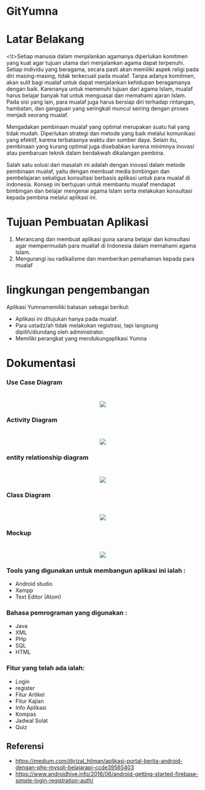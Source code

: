 # GitYumna
# Latar Belakang

<\t>Setiap manusia dalam menjalankan agamanya diperlukan komitmen yang kuat agar tujuan utama dari menjalankan agama dapat terpenuhi. Setiap individu yang beragama, secara pasti akan memiliki aspek religi pada diri masing-masing, tidak terkecuali pada mualaf. Tanpa adanya komitmen, akan sulit bagi mualaf untuk dapat menjalankan kehidupan beragamanya dengan baik. Karenanya untuk memenuhi tujuan dari agama Islam, mualaf harus belajar banyak hal untuk menguasai dan memahami ajaran Islam. Pada sisi yang lain, para mualaf juga harus bersiap diri terhadap rintangan, hambatan, dan gangguan yang seringkali muncul seiring dengan proses menjadi seorang mualaf.
 
Mengadakan pembinaan mualaf yang optimal merupakan suatu hal yang tidak mudah. Diperlukan strategi dan metode yang baik melalui komunikasi yang efektif, karena terbatasnya waktu dan sumber daya. Selain itu, pembinaan yang kurang optimal juga disebabkan karena minimnya inovasi atau pembaruan teknik dalam berdakwah dikalangan pembina.
 
Salah satu solusi dari masalah ini adalah dengan inovasi dalam metode pembinaan mualaf, yaitu dengan membuat media bimbingan dan pembelajaran sekaligus konsultasi berbasis aplikasi untuk para mualaf di indonesia. Konsep ini bertujuan untuk membantu mualaf mendapat bimbingan dan  belajar mengenai agama Islam serta melakukan konsultasi kepada pembina melalui aplikasi  ini.

# Tujuan Pembuatan Aplikasi

1. Merancang dan membuat aplikasi guna sarana belajar dan  konsultasi agar mempermudah para muallaf di Indonesia dalam memahami agama Islam.
2. Mengurangi isu radikalisme dan memberikan pemahaman kepada para mualaf

#  lingkungan pengembangan

Aplikasi Yumnamemiliki batasan sebagai berikut:
* Aplikasi ini ditujukan hanya pada mualaf.
* Para  ustadz/ah  tidak  melakukan  registrasi,  tapi  langsung  dipilih/diundang oleh administrator.
* Memiliki perangkat yang mendukungaplikasi Yumna

# Dokumentasi
### Use Case Diagram
<h1 align='center'><img src="https://github.com/Diman12345/GitYumna/blob/master/Dokumentasi%20YUMNA/Yumna_USE_CASE_DIAGRAM.png"></h1>

### Activity Diagram
<h1 align='center'><img src="https://github.com/Diman12345/GitYumna/blob/master/Dokumentasi%20YUMNA/Act%20diagram%20Yumna.png"></h1>

### entity relationship diagram
<h1 align='center'><img src="https://github.com/Diman12345/GitYumna/blob/master/Dokumentasi%20YUMNA/ERD%20YUMNA.png"></h1>

### Class Diagram
<h1 align='center'><img src="https://github.com/Diman12345/GitYumna/blob/master/Dokumentasi%20YUMNA/Class%20Diagram(1).png"></h1>
  
### Mockup
<h1 align='center'><img src="https://github.com/Diman12345/GitYumna/blob/master/Dokumentasi%20YUMNA/mocup%20yumna.PNG"></h1>
  

### Tools yang digunakan untuk membangun aplikasi ini ialah :
-   Android studio
-   Xampp
-   Text Editor (Atom)

### Bahasa pemrograman yang digunakan :
-   Java
-   XML
-   PHp
-   SQL
-   HTML

### Fitur yang telah ada ialah:
-   Login 
-   register
-   Fitur Artikel
-   Fitur Kajian
-   Info Aplikasi
-   Kompas
-   Jadwal Solat
-   Quiz

## Referensi
-   https://medium.com/@rizal_hilman/aplikasi-portal-berita-android-dengan-php-mysqli-belajarapi-ccde39565403
-   https://www.androidhive.info/2016/06/android-getting-started-firebase-simple-login-registration-auth/
